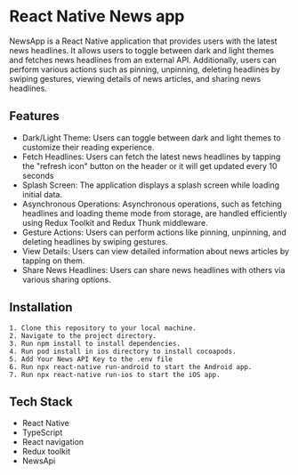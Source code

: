 # React Native News app

NewsApp is a React Native application that provides users with the latest news headlines. It allows users to toggle between dark and light themes and fetches news headlines from an external API. Additionally, users can perform various actions such as pinning, unpinning, deleting headlines by swiping gestures, viewing details of news articles, and sharing news headlines.

## Features

- Dark/Light Theme: Users can toggle between dark and light themes to customize their reading experience.
- Fetch Headlines: Users can fetch the latest news headlines by tapping the "refresh icon" button on the header or it will get updated every 10 seconds
- Splash Screen: The application displays a splash screen while loading initial data.
- Asynchronous Operations: Asynchronous operations, such as fetching headlines and loading theme mode from storage, are handled efficiently using Redux Toolkit and Redux Thunk middleware.
- Gesture Actions: Users can perform actions like pinning, unpinning, and deleting headlines by swiping gestures.
- View Details: Users can view detailed information about news articles by tapping on them.
- Share News Headlines: Users can share news headlines with others via various sharing options.

## Installation

    1. Clone this repository to your local machine.
    2. Navigate to the project directory.
    3. Run npm install to install dependencies.
    4. Run pod install in ios directory to install cocoapods.
    5. Add Your News API Key to the .env file
    6. Run npx react-native run-android to start the Android app.
    7. Run npx react-native run-ios to start the iOS app.

## Tech Stack

- React Native
- TypeScript
- React navigation
- Redux toolkit
- NewsApi
